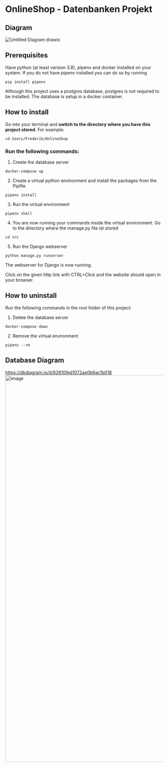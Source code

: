 # OnlineShop - Datenbanken Projekt

## Diagram
![Untitled Diagram drawio](https://user-images.githubusercontent.com/83597198/168484060-2b41725b-d3ac-449f-9c9c-0bb57e2e51b6.png)


## Prerequisites
Have python (at least version 3.8), pipenv and docker installed on your system.
If you do not have pipenv installed you can do so by running
```
pip install pipenv
```
Although this project uses a postgres database, postgres is not required to be installed. The database is setup in a docker container.

## How to install
Go into your terminal and **switch to the directory where you have this project stored**.
For example:
```
cd Users/Frederik/OnlineShop
```
### Run the following commands:
1. Create the database server
```
docker-compose up
```
2. Create a virtual python environment and install the packages from the Pipfile
```
pipenv install
```
3. Run the virtual environment
```
pipenv shell
```
4. You are now running your commands inside the virtual environment.
   Go to the directory where the manage.py file ist stored
```
cd src
```
5. Run the Django webserver
```
python manage.py runserver
```
The webserver for Django is now running.

Click on the given http link with CTRL+Click and the website should open in your browser.

## How to uninstall
Run the following commands in the root folder of this project:
1. Delete the database server
```
docker-compose down
```
2. Remove the virtual environment
```
pipenv --rm
```

## Database Diagram
https://dbdiagram.io/d/62610fed1072ae0b6ac1b018
<img width="1238" alt="image" src="https://user-images.githubusercontent.com/83597198/168022651-c83c92cc-e71f-4e1d-bfed-ef7a94ede252.png">
